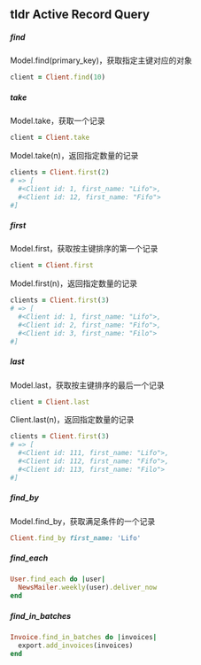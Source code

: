 ## tldr Active Record Query

##### find
Model.find(primary_key)，获取指定主键对应的对象

```ruby
client = Client.find(10)
```

##### take
Model.take，获取一个记录

```ruby
client = Client.take
```

Model.take(n)，返回指定数量的记录

```ruby
clients = Client.first(2)
# => [
  #<Client id: 1, first_name: "Lifo">,
  #<Client id: 12, first_name: "Fifo">
#]
```

##### first
Model.first，获取按主键排序的第一个记录

```ruby
client = Client.first
```

Model.first(n)，返回指定数量的记录

```ruby
clients = Client.first(3)
# => [
  #<Client id: 1, first_name: "Lifo">,
  #<Client id: 2, first_name: "Fifo">,
  #<Client id: 3, first_name: "Filo">
#]
```

##### last
Model.last，获取按主键排序的最后一个记录

```ruby
client = Client.last
```

Client.last(n)，返回指定数量的记录

```ruby
clients = Client.first(3)
# => [
  #<Client id: 111, first_name: "Lifo">,
  #<Client id: 112, first_name: "Fifo">,
  #<Client id: 113, first_name: "Filo">
#]
```

##### find_by
Model.find_by，获取满足条件的一个记录

```ruby
Client.find_by first_name: 'Lifo'
```

##### find_each
```ruby
User.find_each do |user|
  NewsMailer.weekly(user).deliver_now
end
```

##### find_in_batches
```ruby
Invoice.find_in_batches do |invoices|
  export.add_invoices(invoices)
end
```
